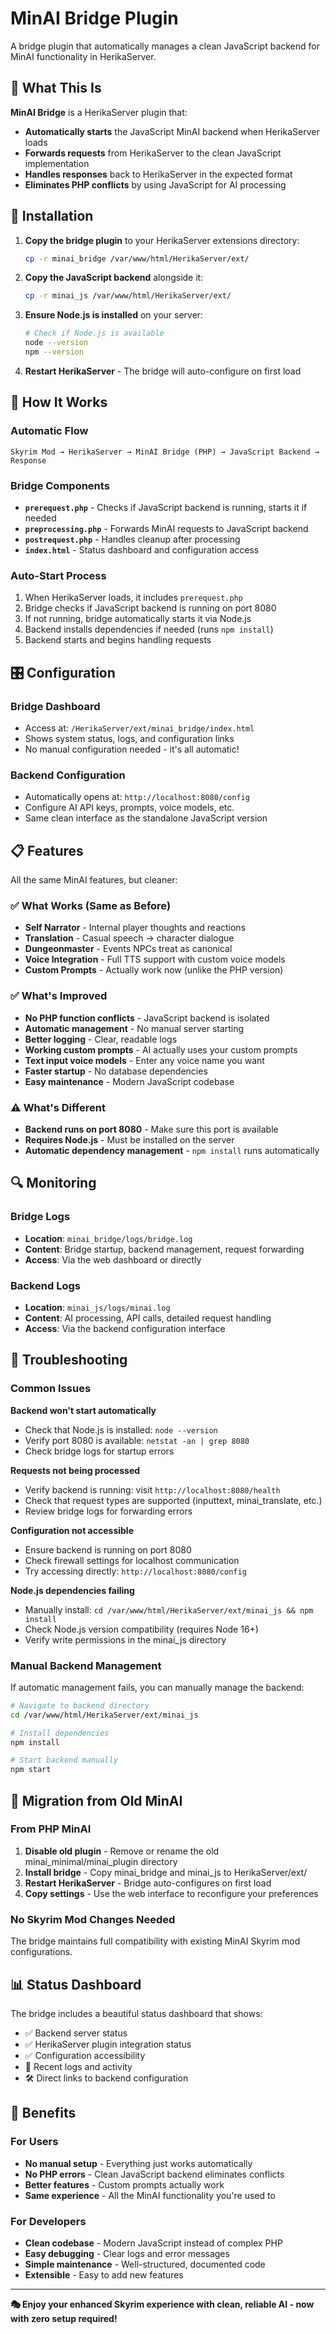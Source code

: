 # MinAI Bridge Plugin

A bridge plugin that automatically manages a clean JavaScript backend for MinAI functionality in HerikaServer.

## 🎯 What This Is

**MinAI Bridge** is a HerikaServer plugin that:
- **Automatically starts** the JavaScript MinAI backend when HerikaServer loads
- **Forwards requests** from HerikaServer to the clean JavaScript implementation  
- **Handles responses** back to HerikaServer in the expected format
- **Eliminates PHP conflicts** by using JavaScript for AI processing

## 🚀 Installation

1. **Copy the bridge plugin** to your HerikaServer extensions directory:
   ```bash
   cp -r minai_bridge /var/www/html/HerikaServer/ext/
   ```

2. **Copy the JavaScript backend** alongside it:
   ```bash
   cp -r minai_js /var/www/html/HerikaServer/ext/
   ```

3. **Ensure Node.js is installed** on your server:
   ```bash
   # Check if Node.js is available
   node --version
   npm --version
   ```

4. **Restart HerikaServer** - The bridge will auto-configure on first load

## 🔧 How It Works

### Automatic Flow
```
Skyrim Mod → HerikaServer → MinAI Bridge (PHP) → JavaScript Backend → Response
```

### Bridge Components
- **`prerequest.php`** - Checks if JavaScript backend is running, starts it if needed
- **`preprocessing.php`** - Forwards MinAI requests to JavaScript backend
- **`postrequest.php`** - Handles cleanup after processing
- **`index.html`** - Status dashboard and configuration access

### Auto-Start Process
1. When HerikaServer loads, it includes `prerequest.php`
2. Bridge checks if JavaScript backend is running on port 8080
3. If not running, bridge automatically starts it via Node.js
4. Backend installs dependencies if needed (runs `npm install`)
5. Backend starts and begins handling requests

## 🎛️ Configuration

### Bridge Dashboard
- Access at: `/HerikaServer/ext/minai_bridge/index.html`
- Shows system status, logs, and configuration links
- No manual configuration needed - it's all automatic!

### Backend Configuration  
- Automatically opens at: `http://localhost:8080/config`
- Configure AI API keys, prompts, voice models, etc.
- Same clean interface as the standalone JavaScript version

## 📋 Features

All the same MinAI features, but cleaner:

### ✅ What Works (Same as Before)
- **Self Narrator** - Internal player thoughts and reactions
- **Translation** - Casual speech → character dialogue
- **Dungeonmaster** - Events NPCs treat as canonical
- **Voice Integration** - Full TTS support with custom voice models
- **Custom Prompts** - Actually work now (unlike the PHP version)

### ✅ What's Improved  
- **No PHP function conflicts** - JavaScript backend is isolated
- **Automatic management** - No manual server starting
- **Better logging** - Clear, readable logs
- **Working custom prompts** - AI actually uses your custom prompts
- **Text input voice models** - Enter any voice name you want
- **Faster startup** - No database dependencies
- **Easy maintenance** - Modern JavaScript codebase

### ⚠️ What's Different
- **Backend runs on port 8080** - Make sure this port is available
- **Requires Node.js** - Must be installed on the server
- **Automatic dependency management** - `npm install` runs automatically

## 🔍 Monitoring

### Bridge Logs
- **Location**: `minai_bridge/logs/bridge.log`
- **Content**: Bridge startup, backend management, request forwarding
- **Access**: Via the web dashboard or directly

### Backend Logs
- **Location**: `minai_js/logs/minai.log`  
- **Content**: AI processing, API calls, detailed request handling
- **Access**: Via the backend configuration interface

## 🐛 Troubleshooting

### Common Issues

**Backend won't start automatically**
- Check that Node.js is installed: `node --version`
- Verify port 8080 is available: `netstat -an | grep 8080`
- Check bridge logs for startup errors

**Requests not being processed**
- Verify backend is running: visit `http://localhost:8080/health`
- Check that request types are supported (inputtext, minai_translate, etc.)
- Review bridge logs for forwarding errors

**Configuration not accessible**
- Ensure backend is running on port 8080
- Check firewall settings for localhost communication
- Try accessing directly: `http://localhost:8080/config`

**Node.js dependencies failing**
- Manually install: `cd /var/www/html/HerikaServer/ext/minai_js && npm install`
- Check Node.js version compatibility (requires Node 16+)
- Verify write permissions in the minai_js directory

### Manual Backend Management

If automatic management fails, you can manually manage the backend:

```bash
# Navigate to backend directory
cd /var/www/html/HerikaServer/ext/minai_js

# Install dependencies  
npm install

# Start backend manually
npm start
```

## 🔄 Migration from Old MinAI

### From PHP MinAI
1. **Disable old plugin** - Remove or rename the old minai_minimal/minai_plugin directory
2. **Install bridge** - Copy minai_bridge and minai_js to HerikaServer/ext/
3. **Restart HerikaServer** - Bridge auto-configures on first load
4. **Copy settings** - Use the web interface to reconfigure your preferences

### No Skyrim Mod Changes Needed
The bridge maintains full compatibility with existing MinAI Skyrim mod configurations.

## 📊 Status Dashboard

The bridge includes a beautiful status dashboard that shows:
- ✅ Backend server status
- ✅ HerikaServer plugin integration status  
- ✅ Configuration accessibility
- 📝 Recent logs and activity
- 🛠️ Direct links to backend configuration

## 🎉 Benefits

### For Users
- **No manual setup** - Everything just works automatically
- **No PHP errors** - Clean JavaScript backend eliminates conflicts
- **Better features** - Custom prompts actually work
- **Same experience** - All the MinAI functionality you're used to

### For Developers  
- **Clean codebase** - Modern JavaScript instead of complex PHP
- **Easy debugging** - Clear logs and error messages
- **Simple maintenance** - Well-structured, documented code
- **Extensible** - Easy to add new features

---

**🎭 Enjoy your enhanced Skyrim experience with clean, reliable AI - now with zero setup required!**